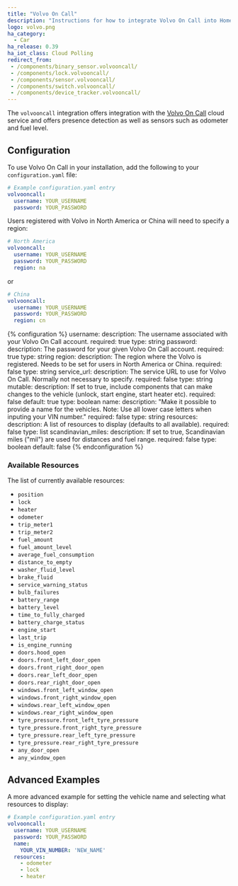 ```yaml
---
title: "Volvo On Call"
description: "Instructions for how to integrate Volvo On Call into Home Assistant."
logo: volvo.png
ha_category:
  - Car
ha_release: 0.39
ha_iot_class: Cloud Polling
redirect_from:
 - /components/binary_sensor.volvooncall/
 - /components/lock.volvooncall/
 - /components/sensor.volvooncall/
 - /components/switch.volvooncall/
 - /components/device_tracker.volvooncall/
---
```


The `volvooncall` integration offers integration with the [Volvo On Call](http://www.volvocars.com/intl/own/connectivity/volvo-on-call) cloud service and offers presence detection as well as sensors such as odometer and fuel level.

## Configuration

To use Volvo On Call in your installation, add the following to your `configuration.yaml` file:

```yaml
# Example configuration.yaml entry
volvooncall:
  username: YOUR_USERNAME
  password: YOUR_PASSWORD
```

Users registered with Volvo in North America or China will need to specify a region:

```yaml
# North America
volvooncall:
  username: YOUR_USERNAME
  password: YOUR_PASSWORD
  region: na
```

or

```yaml
# China
volvooncall:
  username: YOUR_USERNAME
  password: YOUR_PASSWORD
  region: cn
```

{% configuration %}
username:
  description: The username associated with your Volvo On Call account.
  required: true
  type: string
password:
  description: The password for your given Volvo On Call account.
  required: true
  type: string
region:
  description: The region where the Volvo is registered. Needs to be set for users in North America or China.
  required: false
  type: string
service_url:
  description: The service URL to use for Volvo On Call. Normally not necessary to specify.
  required: false
  type: string
mutable:
  description: If set to true, include components that can make changes to the vehicle (unlock, start engine, start heater etc).
  required: false
  default: true
  type: boolean
name:
  description: "Make it possible to provide a name for the vehicles. Note: Use all lower case letters when inputing your VIN number."
  required: false
  type: string
resources:
  description: A list of resources to display (defaults to all available).
  required: false
  type: list
scandinavian_miles:
  description: If set to true, Scandinavian miles ("mil") are used for distances and fuel range.
  required: false
  type: boolean
  default: false
{% endconfiguration %}

### Available Resources

The list of currently available resources:

- `position`
- `lock`
- `heater`
- `odometer`
- `trip_meter1`
- `trip_meter2`
- `fuel_amount`
- `fuel_amount_level`
- `average_fuel_consumption`
- `distance_to_empty`
- `washer_fluid_level`
- `brake_fluid`
- `service_warning_status`
- `bulb_failures`
- `battery_range`
- `battery_level`
- `time_to_fully_charged`
- `battery_charge_status`
- `engine_start`
- `last_trip`
- `is_engine_running`
- `doors.hood_open`
- `doors.front_left_door_open`
- `doors.front_right_door_open`
- `doors.rear_left_door_open`
- `doors.rear_right_door_open`
- `windows.front_left_window_open`
- `windows.front_right_window_open`
- `windows.rear_left_window_open`
- `windows.rear_right_window_open`
- `tyre_pressure.front_left_tyre_pressure`
- `tyre_pressure.front_right_tyre_pressure`
- `tyre_pressure.rear_left_tyre_pressure`
- `tyre_pressure.rear_right_tyre_pressure`
- `any_door_open`
- `any_window_open`

## Advanced Examples

A more advanced example for setting the vehicle name and selecting what resources to display:

```yaml
# Example configuration.yaml entry
volvooncall:
  username: YOUR_USERNAME
  password: YOUR_PASSWORD
  name:
    YOUR_VIN_NUMBER: 'NEW_NAME'
  resources:
    - odometer
    - lock
    - heater
```
